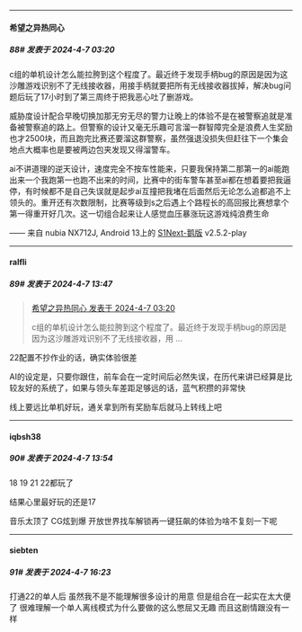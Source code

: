 ﻿
*****

####  希望之异热同心  
##### 88#       发表于 2024-4-7 03:20

c组的单机设计怎么能拉胯到这个程度了。最近终于发现手柄bug的原因是因为这沙雕游戏识别不了无线接收器，用接手柄就要把所有无线接收器拔掉，解决bug问题后玩了17小时到了第三周终于把我恶心吐了删游戏。

威胁度设计配合早晚切换加那无穷无尽的警力让晚上的体验不是在被警察追就是准备被警察追的路上。但警察的设计又毫无乐趣可言溜一群智障完全是浪费人生奖励也才2500块，而且跑完比赛还要溜这群警察，虽然强退没损失但赶往下一个集会地点大概率也是要被两边包夹发现又得溜警车。

ai不讲道理的逆天设计，速度完全不按车性能来，只要我保持第二那第一的ai能跑出来一个我跑第一也跑不出来的时间，比赛中的街车警车甚至ai都在想着要把我逼停，有时候都不是自己失误就是起步ai互撞把我堵在后面然后无论怎么追都追不上领头的。重开还有次数限制，比赛等级到s之后遇上个路程长的高回报比赛想拿个第一得重开好几次。这一切组合起来让人感觉血压暴涨玩这游戏纯浪费生命

—— 来自 nubia NX712J, Android 13上的 [S1Next-鹅版](https://github.com/ykrank/S1-Next/releases) v2.5.2-play


*****

####  ralfli  
##### 89#       发表于 2024-4-7 13:47

<blockquote><a href="httphttps://bbs.saraba1st.com/2b/forum.php?mod=redirect&amp;goto=findpost&amp;pid=64507728&amp;ptid=2097541" target="_blank">希望之异热同心 发表于 2024-4-7 03:20</a>

c组的单机设计怎么能拉胯到这个程度了。最近终于发现手柄bug的原因是因为这沙雕游戏识别不了无线接收器，用 ...</blockquote>
22配置不抄作业的话，确实体验很差

AI的设定是，只要你跟住，前车会在一定时间后必然失误，在历代来讲已经算是比较友好的系统了，如果与领头车差距足够远的话，蓝气积攒的非常快

线上要远比单机好玩，通关拿到所有奖励车后就马上转线上吧


*****

####  iqbsh38  
##### 90#       发表于 2024-4-7 13:54

18 19 21 22都玩了

结果心里最好玩的还是17

音乐太顶了 CG炫到爆 开放世界找车解锁再一键狂飙的体验为啥不复刻一下呢


*****

####  siebten  
##### 91#       发表于 2024-4-7 16:23

打通22的单人后 虽然我不是不能理解很多设计的用意 但是组合在一起实在太大便了 很难理解一个单人离线模式为什么要做的这么憋屈又无趣 而且这剧情跟没有一样


